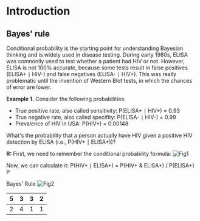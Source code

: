 # Introduction

## Bayes' rule

Conditional probability is the starting point for understanding Bayesian thinking and is widely used in disease testing. During early 1980s, ELISA was comnonlly used to test whether a patient had HIV or not. However, ELISA is not 100% accurate, because some tests result in false positives (ELISA+ ∣ HIV-) and false negatives (ELISA- ∣ HIV+). This was really problematic until the invention of Western Blot tests, in which the chances of error are lower. 

**Example 1.** Consider the following probabilities:
- True positive rate, also called sensitivity: P(ELISA+ ∣ HIV+) = 0.93
- True negative rate, also called specifity: P(ELISA- ∣ HIV-) = 0.99
- Prevalence of HIV in USA: P(HIV+) = 0.00148

What's the probability that a person actually have HIV given a positive HIV detection by ELISA (i.e., P(HIV+ ∣ ELISA+))?

**R:** First, we need to remember the conditional probability formula:
![Fig1](https://dzone.com/storage/temp/8481793-screen-shot-2018-03-14-at-33548-pm.png)

Now, we can calculate it:
P(HIV+ ∣ ELISA+) = P(HIV+ & ELISA+) / P(ELISA+)
P


Bayes' Rule
![Fig2](https://wikimedia.org/api/rest_v1/media/math/render/svg/2634e395f47aaf16f5deb5b09a979afc646d83eb)
 



| 5 | 3 | 3 | 2 |
|---|---|---|---|
| 2 | 4 | 1 | 1 |




```
```
